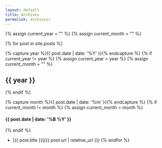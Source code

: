 ```yaml
---
layout: default
title: Archives
permalink: archives/
---
```


<!-- http://alanwsmith.com/jekyll-liquid-date-formatting-examples -->

{% assign current_year = "" %}
{% assign current_month = "" %}

{% for post in site.posts %}

  {% capture year %}{{ post.date | date: '%Y' }}{% endcapture %}
  {% if current_year != year %}
    {% assign current_year = year %}
    {% assign current_month = "" %}
## {{ year }}
  {% endif %}

  {% capture month %}{{ post.date | date: '%m' }}{% endcapture %}
  {% if current_month != month %}
    {% assign current_month = month %}
#### {{ post.date | date: '%B %Y' }}
  {% endif %}

* [{{ post.title }}]({{ post.url | relative_url }})
{% endfor %}
